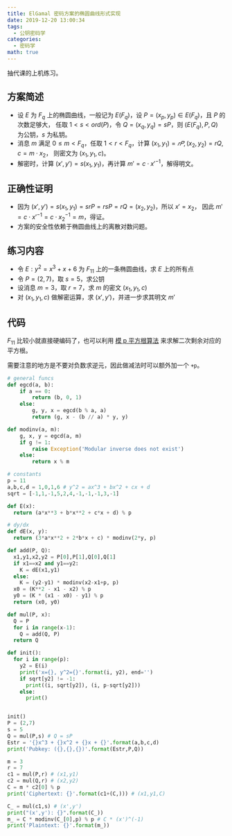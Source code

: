 ```yaml
---
title: ElGamal 密码方案的椭圆曲线形式实现
date: 2019-12-20 13:00:34
tags:
  - 公钥密码学
categories:
  - 密码学
math: true
---
```


抽代课的上机练习。

<!--more-->

## 方案简述

- 设 $E$ 为 $F_q$ 上的椭圆曲线，一般记为 $E(F_q)$，设 $P=(x_p,y_p)\in E(F_q)$，且 $P$ 的次数足够大，
  任取 $1<s<ord(P)$，令 $Q=(x_q,y_q)=sP$，则 $(E(F_q),P,Q)$ 为公钥，$s$ 为私钥。
- 消息 $m$ 满足 $0\leq m<F_q$，任取 $1<r<F_q$，计算 $(x_1,y_1)=𝑟𝑃,(x_2,y_2)=rQ,c=m\cdot x_2$，
  则密文为 $(x_1,y_1,c)$。
- 解密时，计算 $(x',y')=s(x_1,y_1)$，再计算 $m'=c\cdot x'^{-1}$，解得明文。

## 正确性证明

- 因为 $(x',y')=s(x_1,y_1)=srP=rsP=rQ=(x_2,y_2)$，所以 $x'=x_2$，
  因此 $m'=c\cdot x'^{-1}=c\cdot x_2^{-1}=m$，得证。
- 方案的安全性依赖于椭圆曲线上的离散对数问题。

## 练习内容

- 令 $E:y^2=x^3+x+6$ 为 $F_{11}$ 上的一条椭圆曲线，求 $E$ 上的所有点
- 令 $P=(2,7)$，取 $s=5$，求公钥
- 设消息 $m=3$，取 $r=7$，求 $m$ 的密文 $(x_1,y_1,c)$
- 对 $(x_1,y_1,c)$ 做解密运算，求 $(x',y')$，并进一步求其明文 $m'$

## 代码

$F_{11}$ 比较小就直接硬编码了，也可以利用 [模 p 平方根算法](/mod-p-sqrt) 来求解二次剩余对应的平方根。

需要注意的地方是不要对负数求逆元，因此做减法时可以额外加一个 `+p`。

```python
# general funcs
def egcd(a, b):
    if a == 0:
        return (b, 0, 1)
    else:
        g, y, x = egcd(b % a, a)
        return (g, x - (b // a) * y, y)

def modinv(a, m):
    g, x, y = egcd(a, m)
    if g != 1:
        raise Exception('Modular inverse does not exist')
    else:
        return x % m

# constants
p = 11
a,b,c,d = 1,0,1,6 # y^2 = ax^3 + bx^2 + cx + d
sqrt = [-1,1,-1,5,2,4,-1,-1,-1,3,-1]

def E(x):
  return (a*x**3 + b*x**2 + c*x + d) % p

# dy/dx
def dE(x, y):
  return (3*a*x**2 + 2*b*x + c) * modinv(2*y, p)

def add(P, Q):
  x1,y1,x2,y2 = P[0],P[1],Q[0],Q[1]
  if x1==x2 and y1==y2:
    K = dE(x1,y1)
  else:
    K = (y2-y1) * modinv(x2-x1+p, p)
  x0 = (K**2 - x1 - x2) % p
  y0 = (K * (x1 - x0) - y1) % p
  return (x0, y0)

def mul(P, x):
  Q = P
  for i in range(x-1):
    Q = add(Q, P)
  return Q

def init():
  for i in range(p):
    y2 = E(i)
    print('x={}, y^2={}'.format(i, y2), end='')
    if sqrt[y2] != -1:
      print((i, sqrt[y2]), (i, p-sqrt[y2]))
    else:
      print()


init()
P = (2,7)
s = 5
Q = mul(P,s) # Q = sP
Estr = '{}x^3 + {}x^2 + {}x + {}'.format(a,b,c,d)
print('Pubkey: ({},{},{})'.format(Estr,P,Q))

m = 3
r = 7
c1 = mul(P,r) # (x1,y1)
c2 = mul(Q,r) # (x2,y2)
C = m * c2[0] % p
print('Ciphertext: {}'.format(c1+(C,))) # (x1,y1,C)

C_ = mul(c1,s) # (x',y')
print("(x',y'): {}".format(C_))
m_ = C * modinv(C_[0],p) % p # C * (x')^(-1)
print('Plaintext: {}'.format(m_))
```
